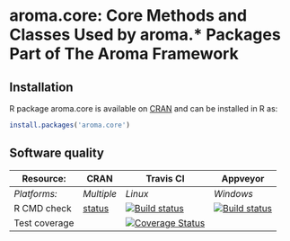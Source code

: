 # aroma.core: Core Methods and Classes Used by aroma.* Packages Part of The Aroma Framework


## Installation
R package aroma.core is available on [CRAN](http://cran.r-project.org/package=aroma.core) and can be installed in R as:
```r
install.packages('aroma.core')
```


## Software quality

| Resource:     | CRAN        | Travis CI        | Appveyor         |
| ------------- | ------------------- | ---------------- | ---------------- |
| _Platforms:_  | _Multiple_          | _Linux_          | _Windows_        |
| R CMD check   | [status](http://cran.r-project.org/web/checks/check_results_aroma.core.html) | <a href="https://travis-ci.org/HenrikBengtsson/aroma.core"><img src="https://travis-ci.org/HenrikBengtsson/aroma.core.svg" alt="Build status"></a>    | <a href="https://ci.appveyor.com/project/HenrikBengtsson/aroma-core"><img src="https://ci.appveyor.com/api/projects/status/github/HenrikBengtsson/aroma.core" alt="Build status"></a> |
| Test coverage |                     | <a href="https://coveralls.io/r/HenrikBengtsson/aroma.core"><img src="https://coveralls.io/repos/HenrikBengtsson/aroma.core/badge.png?branch=develop" alt="Coverage Status"/></a> |                  |
